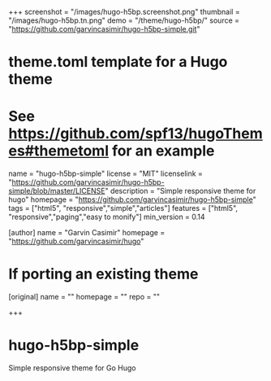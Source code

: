 +++
screenshot = "/images/hugo-h5bp.screenshot.png"
thumbnail = "/images/hugo-h5bp.tn.png"
demo = "/theme/hugo-h5bp/"
source = "https://github.com/garvincasimir/hugo-h5bp-simple.git"
# theme.toml template for a Hugo theme
# See https://github.com/spf13/hugoThemes#themetoml for an example

name = "hugo-h5bp-simple"
license = "MIT"
licenselink = "https://github.com/garvincasimir/hugo-h5bp-simple/blob/master/LICENSE"
description = "Simple responsive theme for hugo"
homepage = "https://github.com/garvincasimir/hugo-h5bp-simple"
tags = ["html5", "responsive","simple","articles"]
features = ["html5", "responsive","paging","easy to monify"]
min_version = 0.14

[author]
  name = "Garvin Casimir"
  homepage = "https://github.com/garvincasimir/hugo"

# If porting an existing theme
[original]
  name = ""
  homepage = ""
  repo = ""

+++

# hugo-h5bp-simple
Simple responsive theme for Go Hugo
